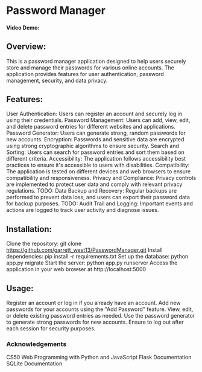 # Password Manager

#### Video Demo:  <URL HERE>

## Overview:
This is a password manager application designed to help users securely store and manage their passwords for various online accounts. The application provides features for user authentication, password management, security, and data privacy.

## Features:
User Authentication: Users can register an account and securely log in using their credentials.
Password Management: Users can add, view, edit, and delete password entries for different websites and applications.
Password Generator: Users can generate strong, random passwords for new accounts.
Encryption: Passwords and sensitive data are encrypted using strong cryptographic algorithms to ensure security.
Search and Sorting: Users can search for password entries and sort them based on different criteria.
Accessibility: The application follows accessibility best practices to ensure it's accessible to users with disabilities.
Compatibility: The application is tested on different devices and web browsers to ensure compatibility and responsiveness.
Privacy and Compliance: Privacy controls are implemented to protect user data and comply with relevant privacy regulations.
TODO: Data Backup and Recovery: Regular backups are performed to prevent data loss, and users can export their password data for backup purposes.
TODO: Audit Trail and Logging: Important events and actions are logged to track user activity and diagnose issues.

## Installation:
Clone the repository: git clone https://github.com/garrett_west13/PasswordManager.git
Install dependencies: pip install -r requirements.txt
Set up the database: python app.py migrate
Start the server: python app.py runserver
Access the application in your web browser at http://localhost:5000

## Usage:
Register an account or log in if you already have an account.
Add new passwords for your accounts using the "Add Password" feature.
View, edit, or delete existing password entries as needed.
Use the password generator to generate strong passwords for new accounts.
Ensure to log out after each session for security purposes.
 
### Acknowledgements
CS50 Web Programming with Python and JavaScript
Flask Documentation
SQLite Documentation
